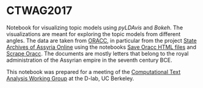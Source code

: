 # CTWAG2017

Notebook for visualizing topic models using *pyLDAvis* and *Bokeh*. The visualizations are meant for exploring the topic models from different angles. The data are taken from [ORACC](http://oracc.org), in particular from the project [State Archives of Assyria Online](http://oracc.org/saao) using the notebooks [Save Oracc HTML files](http://github.com/niekveldhuis/Digital-Assyriology/tree/master/Scrape-Oracc/) and  [Scrape Oracc](http://github.com/niekveldhuis/Digital-Assyriology/tree/master/Scrape-Oracc/). The documents are mostly letters that belong to the royal administration of the Assyrian empire in the seventh century BCE.

This notebook was prepared for a meeting of the [Computational Text Analysis Working Group](http://dlabctawg.github.io/) at the D-lab, UC Berkeley.
